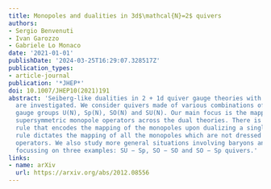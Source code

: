 ```yaml
---
title: Monopoles and dualities in 3d$\mathcal{N}=2$ quivers
authors:
- Sergio Benvenuti
- Ivan Garozzo
- Gabriele Lo Monaco
date: '2021-01-01'
publishDate: '2024-03-25T16:29:07.328517Z'
publication_types:
- article-journal
publication: '*JHEP*'
doi: 10.1007/JHEP10(2021)191
abstract: 'Seiberg-like dualities in 2 + 1d quiver gauge theories with 4 supercharges
  are investigated. We consider quivers made of various combinations of classical
  gauge groups U(N), Sp(N), SO(N) and SU(N). Our main focus is the mapping of the
  supersymmetric monopole operators across the dual theories. There is a simple general
  rule that encodes the mapping of the monopoles upon dualizing a single node. This
  rule dictates the mapping of all the monopoles which are not dressed by baryonic
  operators. We also study more general situations involving baryons and baryon-monopoles,
  focussing on three examples: SU − Sp, SO − SO and SO − Sp quivers.'
links:
- name: arXiv
  url: https://arxiv.org/abs/2012.08556
---
```

